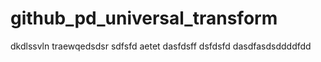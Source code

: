 # github_pd_universal_transform
dkdlssvln
traewqedsdsr
sdfsfd
aetet
dasfdsff
dsfdsfd
dasdfasdsddddfdd
